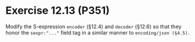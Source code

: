 # Exercise 12.13 (P351)

Modify the S-expression `encoder` (§12.4) and `decoder` (§12.6) so that they honor the `sexpr:"..."` field tag in a similar manner to `encoding/json (§4.5)`.
